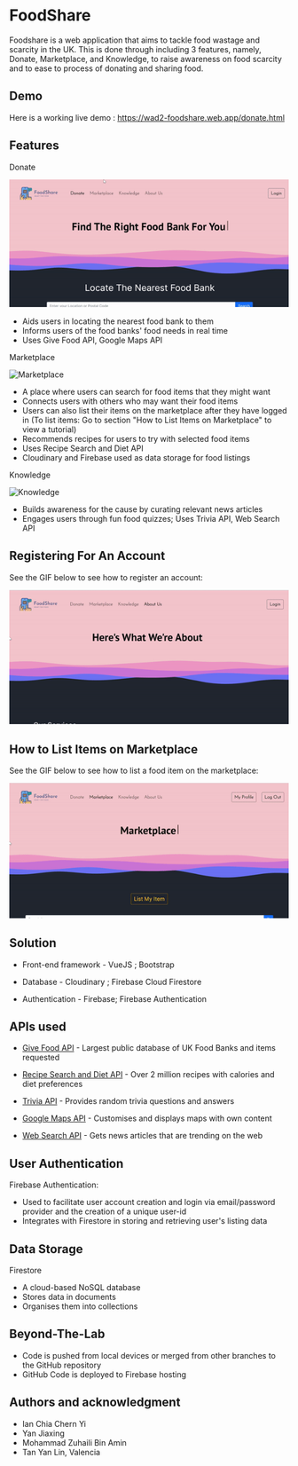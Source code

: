 # FoodShare

Foodshare is a web application that aims to tackle food wastage and scarcity in the UK. This is done through including 3 features, namely, Donate, Marketplace, and Knowledge, to raise awareness on food scarcity and to ease to process of donating and sharing food.

## Demo

Here is a working live demo : https://wad2-foodshare.web.app/donate.html


## Features

Donate

![Donate](donate.gif)
- Aids users in locating the nearest food bank to them
- Informs users of the food banks' food needs in real time
- Uses Give Food API, Google Maps API

Marketplace

![Marketplace](marketplace.gif)

- A place where users can search for food items that they might want
- Connects users with others who may want their food items
- Users can also list their items on the marketplace after they have logged in (To list items: Go to section "How to List Items on Marketplace" to view a tutorial)
- Recommends recipes for users to try with selected food items
- Uses Recipe Search and Diet API
- Cloudinary and Firebase used as data storage for food listings

Knowledge

![Knowledge](knowledge.gif)
- Builds awareness for the cause by curating relevant news articles
- Engages users through fun food quizzes; Uses Trivia API, Web Search API

## Registering For An Account

See the GIF below to see how to register an account:

![Register](register.gif)

## How to List Items on Marketplace

See the GIF below to see how to list a food item on the marketplace:

![ListFood](listfood.gif)

## Solution

- Front-end framework - VueJS ; Bootstrap

- Database - Cloudinary ; Firebase Cloud Firestore

- Authentication - Firebase; Firebase Authentication

## APIs used
- [Give Food API](https://www.givefood.org.uk) - Largest public database of UK Food Banks and items requested

- [Recipe Search and Diet API](https://rapidapi.com/) - Over 2 million recipes with calories and diet preferences

- [Trivia API](https://api-ninjas.com) - Provides random trivia questions and answers 

- [Google Maps API](https://maps.googleapis.com/) - Customises and displays maps with own content

- [Web Search API](https://rapidapi.com/) - Gets news articles that are trending on the web

## User Authentication
Firebase Authentication:
- Used to facilitate user account creation and login via email/password provider and the creation of a unique user-id
- Integrates with Firestore in storing and retrieving user's listing data

## Data Storage
Firestore
- A cloud-based NoSQL database
- Stores data in documents
- Organises them into collections

## Beyond-The-Lab
- Code is pushed from local devices or merged from other branches to the GitHub repository
- GitHub Code is deployed to Firebase hosting

## Authors and acknowledgment

- Ian Chia Chern Yi
- Yan Jiaxing
- Mohammad Zuhaili Bin Amin
- Tan Yan Lin, Valencia
